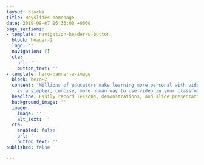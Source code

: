 ```yaml
---
layout: blocks
title: Heyslides-homepage
date: 2019-08-07 16:33:00 +0000
page_sections:
- template: navigation-header-w-button
  block: header-2
  logo: ''
  navigation: []
  cta:
    url: ''
    button_text: ''
- template: hero-banner-w-image
  block: hero-2
  content: 'Millions of educators make learning more personal with videos. Heyslides
    is a simpler, concise, more human way to use video in your classroom. '
  headline: Easily record lessons, demonstrations, and slide presentations.
  background_image: ''
  image:
    image: ''
    alt_text: ''
  cta:
    enabled: false
    url: ''
    button_text: ''
published: false

---
```

